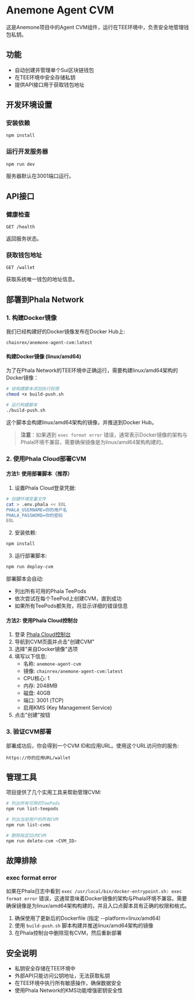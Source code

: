 # Anemone Agent CVM

这是Anemone项目中的Agent CVM组件，运行在TEE环境中，负责安全地管理钱包私钥。

## 功能

- 自动创建并管理单个Sui区块链钱包
- 在TEE环境中安全存储私钥
- 提供API接口用于获取钱包地址

## 开发环境设置

### 安装依赖

```bash
npm install
```

### 运行开发服务器

```bash
npm run dev
```

服务器默认在3001端口运行。

## API接口

### 健康检查

```
GET /health
```

返回服务状态。

### 获取钱包地址

```
GET /wallet
```

获取系统唯一钱包的地址信息。

## 部署到Phala Network

### 1. 构建Docker镜像

我们已经构建好的Docker镜像发布在Docker Hub上:

```
chainrex/anemone-agent-cvm:latest
```

#### 构建Docker镜像 (linux/amd64)

为了在Phala Network的TEE环境中正确运行，需要构建linux/amd64架构的Docker镜像：

```bash
# 给构建脚本添加执行权限
chmod +x build-push.sh

# 运行构建脚本
./build-push.sh
```

这个脚本会构建linux/amd64架构的镜像，并推送到Docker Hub。

> **注意**：如果遇到 `exec format error` 错误，通常表示Docker镜像的架构与Phala环境不兼容，需要确保镜像是为linux/amd64架构构建的。

### 2. 使用Phala Cloud部署CVM

#### 方法1: 使用部署脚本（推荐）

1. 设置Phala Cloud登录凭据:

```bash
# 创建环境变量文件
cat > .env.phala << EOL
PHALA_USERNAME=你的用户名
PHALA_PASSWORD=你的密码
EOL
```

2. 安装依赖:

```bash
npm install
```

3. 运行部署脚本:

```bash
npm run deploy-cvm
```

部署脚本会自动:
- 列出所有可用的Phala TeePods
- 依次尝试在每个TeePod上创建CVM，直到成功
- 如果所有TeePods都失败，将显示详细的错误信息

#### 方法2: 使用Phala Cloud控制台

1. 登录 [Phala Cloud控制台](https://console.phala.cloud)
2. 导航到CVM页面并点击"创建CVM"
3. 选择"来自Docker镜像"选项
4. 填写以下信息:
   - 名称: `anemone-agent-cvm`
   - 镜像: `chainrex/anemone-agent-cvm:latest`
   - CPU核心: 1
   - 内存: 2048MB
   - 磁盘: 40GB
   - 端口: 3001 (TCP)
   - 启用KMS (Key Management Service)
5. 点击"创建"按钮

### 3. 验证CVM部署

部署成功后，你会得到一个CVM ID和应用URL。使用这个URL访问你的服务:

```
https://你的应用URL/wallet
```

## 管理工具

项目提供了几个实用工具来帮助管理CVM:

```bash
# 列出所有可用的TeePods
npm run list-teepods

# 列出当前用户的所有CVM
npm run list-cvms

# 删除指定ID的CVM
npm run delete-cvm <CVM_ID>
```

## 故障排除

### exec format error

如果在Phala日志中看到 `exec /usr/local/bin/docker-entrypoint.sh: exec format error` 错误，这通常意味着Docker镜像的架构与Phala环境不兼容。需要确保镜像是为linux/amd64架构构建的，并且入口点脚本具有正确的权限和格式。

1. 确保使用了更新后的Dockerfile (指定 --platform=linux/amd64)
2. 使用 `build-push.sh` 脚本构建并推送linux/amd64架构的镜像
3. 在Phala控制台中删除现有CVM，然后重新部署

## 安全说明

- 私钥安全存储在TEE环境中
- 外部API只能访问公钥地址，无法获取私钥
- 在TEE环境中执行所有敏感操作，确保数据安全
- 使用Phala Network的KMS功能增强密钥安全性 